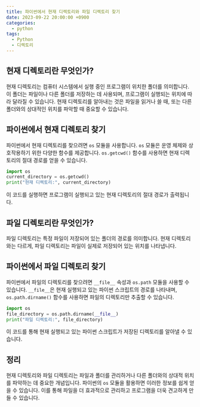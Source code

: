 ```yaml
---
title: 파이썬에서 현재 디렉토리와 파일 디렉토리 찾기
date: 2023-09-22 20:00:00 +0900
categories:
  - python
tags:
  - Python
  - 디렉토리
---
```


## 현재 디렉토리란 무엇인가?

현재 디렉토리는 컴퓨터 시스템에서 실행 중인 프로그램이 위치한 폴더를 의미합니다. 이 폴더는 파일이나 다른 폴더를 저장하는 데 사용되며, 프로그램이 실행되는 위치에 따라 달라질 수 있습니다. 현재 디렉토리를 알아내는 것은 파일을 읽거나 쓸 때, 또는 다른 폴더와의 상대적인 위치를 파악할 때 중요할 수 있습니다.

## 파이썬에서 현재 디렉토리 찾기

파이썬에서 현재 디렉토리를 찾으려면 `os` 모듈을 사용합니다. `os` 모듈은 운영 체제와 상호작용하기 위한 다양한 함수를 제공합니다. `os.getcwd()` 함수를 사용하면 현재 디렉토리의 절대 경로를 얻을 수 있습니다.

```python
import os
current_directory = os.getcwd()
print("현재 디렉토리:", current_directory)
```

이 코드를 실행하면 프로그램이 실행되고 있는 현재 디렉토리의 절대 경로가 출력됩니다.

## 파일 디렉토리란 무엇인가?

파일 디렉토리는 특정 파일이 저장되어 있는 폴더의 경로를 의미합니다. 현재 디렉토리와는 다르게, 파일 디렉토리는 파일이 실제로 저장되어 있는 위치를 나타냅니다.

## 파이썬에서 파일 디렉토리 찾기

파이썬에서 파일의 디렉토리를 찾으려면 `__file__` 속성과 `os.path` 모듈을 사용할 수 있습니다. `__file__`은 현재 실행되고 있는 파이썬 스크립트의 경로를 나타내며, `os.path.dirname()` 함수를 사용하면 파일의 디렉토리만 추출할 수 있습니다.

```python
import os
file_directory = os.path.dirname(__file__)
print("파일 디렉토리:", file_directory)
```

이 코드를 통해 현재 실행되고 있는 파이썬 스크립트가 저장된 디렉토리를 알아낼 수 있습니다.

## 정리

현재 디렉토리와 파일 디렉토리는 파일과 폴더를 관리하거나 다른 폴더와의 상대적 위치를 파악하는 데 중요한 개념입니다. 파이썬의 `os` 모듈을 활용하면 이러한 정보를 쉽게 얻을 수 있습니다. 이를 통해 파일을 더 효과적으로 관리하고 프로그램을 더욱 견고하게 만들 수 있습니다.